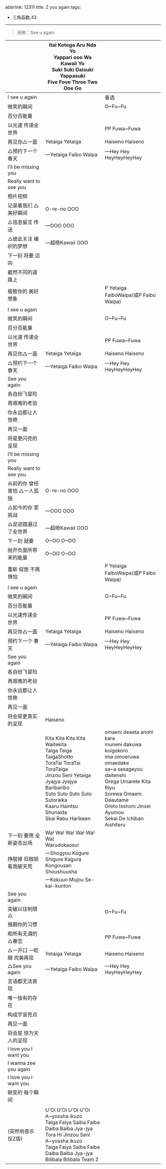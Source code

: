 abbrlink: 12311
title: Z you again
tags:
  - 三角函数,43
---
> 别称：See u again

|      |Itai Kotoga Aru Nda Yo<br>Yappari ooo Wa Kawaii Yo<br>Suki Suki Daisuki Yappasuki<br>Five Fove Three Two One Go|      |
|--|--|--|
|I see u again|      |备选|
|微笑的瞬间|      |O~Fu~Fu|
|百分百能量|      |      |
|以光速 传递全世界|      |PP Fuwa~Fuwa|
|再见你△一面|Yetaiga Yetaiga|Haiseno Haiseno|
|△预约下一个 春天|—Yetaiga Faibo Waipa|—Hey Hey HeyHeyHeyHey|
|I’ll be missing you|      |      |
|Really want to see you|      |      |
|相片视频|      |      |
|记录着我们 △美好瞬间|O-re-no OOO|      |
|△信息留言 传送|—OOO OOO|      |
|△彼此关注 编织的梦想|—超绝Kawaii OOO|      |
|下一刻 将要 迈向|      |      |
|截然不同的道路上|      |      |
|极致你的 美好想象|      |P Yetaiga FaiboWaipa(或P Faibo Waipa)|
|I see u again|      |      |
|微笑的瞬间|      |O~Fu~Fu|
|百分百能量|      |      |
|以光速 传递全世界|      |PP Fuwa~Fuwa|
|再见你△一面|Yetaiga Yetaiga|Haiseno Haiseno|
|△预约下一个 春天|—Yetaiga Faibo Waipa|—Hey Hey HeyHeyHeyHey|
|See you again|      |      |
|各自纷飞冒险|      |      |
|再艰难的考验|      |      |
|你永远都让人惊艳|      |      |
|再见一面|      |      |
|将是更闪亮的呈现|      |      |
|I’ll be missing you|      |      |
|Really want to see you|      |      |
|从前的你 曾经害怕 △一人孤独|O-re-no OOO|      |
|△如今的你 爱挑战|—OOO OOO|      |
|△足迹踏遍过了全世界|—超绝Kawaii OOO|      |
|下一刻 就要|O~OO O~OO|      |
|抛开负面所带来的能量|O~OO O~OO|      |
|重新 绽放 不再惧怕|      |P Yetaiga FaiboWaipa(或P Faibo Waipa)|
|I see u again|      |      |
|微笑的瞬间|      |O~Fu~Fu|
|百分百能量|      |      |
|以光速传递全世界|      |PP Fuwa~Fuwa|
|再见你△一面|Yetaiga Yetaiga|Haiseno Haiseno|
|预约下一个 春天|—Yetaiga Faibo Waipa|—Hey Hey HeyHeyHeyHey|
|See you again|      |      |
|各自纷飞冒险|      |      |
|再艰难的考验|      |      |
|你永远都让人惊艳|      |      |
|再见一面|      |      |
|将会是更真实的呈现|Haiseno||
||Kita Kita Kita Kita Waitekita<br>Taiga Taiga TaigaShotto<br>ToraTai ToraTai ToraTaiga<br>Jinzou Seni Yetaiga<br>Jyajya Jyajya Baribaribo<br>Suto Suto Suto Suto Sutoraika<br>Kaaru Haintsu Shunaida<br>Skai Rabu Harikeen|omaeni deaeta anohi kara<br>muneni dakuwa koigokoro<br>ima omoeruwa omaedake<br>sa~a sasageyou daitenshi<br>Orega Umarete Kita Riyu<br>Sorewa Omaeni Deautame<br>Oreto Isshoni Jinsei Ayumou<br>Sekai De Ichiban Aishiteru|
|下一刻 要用 全新姿态出场|Wa! Wa! Wa! Wa! Wa! Wa! <br>Warudokaosu!|      |
|挣脱掉 旧枷锁 看我破天荒|—Shogyou Kogure Shigure Kagura<br>Kongousan Shoushuusha <br>|      |
|      |—Kokuun Mujou Se-kai-kunton|      |
|See you again|      |      |
|突破以往制限△|      |O~Fu~Fu|
|推翻你的习惯|      |      |
|和所有无谓的△眷恋|      |PP Fuwa~Fuwa|
|△一开口 一眨眼 完美再现|Yetaiga Yetaiga|Haiseno Haiseno|
|△See you again|—Yetaiga Faibo Waipa|—Hey Hey HeyHeyHeyHey|
|言语都无法表现|      |      |
|唯一独有的存在|      |      |
|构成宇宙亮点|      |      |
|再见一面|      |      |
|将会是 惊为天人的呈现|      |      |
|I love you I want you|      |      |
|I wanna zee you again|      |      |
|I love you I want you|      |      |
|蜕变的 每个瞬间|      |      |
|      |      |      |
|(突然响音乐 仅Z版)|U'Oi U'Oi U'Oi U'Oi<br>A~yossha ikuzo<br>Taiga Faiya Saiba Faiba Daiba  Baiba Jya-jya<br>Tora Hi Jinzou Seni<br>A~yossha ikuzo<br>Taiga Faiya Saiba Faiba Daiba  Baiba Jya-jya<br>Bilibala Bilibala Team Z|      |